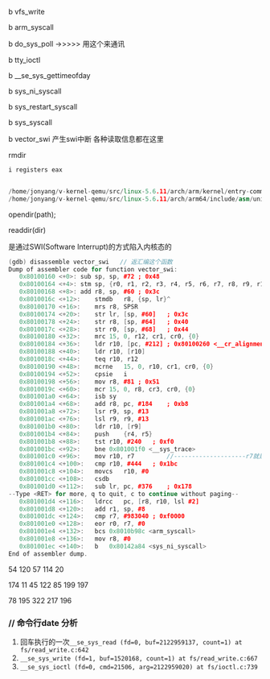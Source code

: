 b  vfs_write 

b arm_syscall

b do_sys_poll   ->>>>> 用这个来通讯

b tty_ioctl

b __se_sys_gettimeofday

b  sys_ni_syscall

b  sys_restart_syscall



b sys_syscall

b vector_swi 产生swi中断 各种读取信息都在这里

rmdir

```c++
i registers eax


/home/jonyang/v-kernel-qemu/src/linux-5.6.11/arch/arm/kernel/entry-common.S  //swi 运行文件
/home/jonyang/v-kernel-qemu/src/linux-5.6.11/arch/arm64/include/asm/unistd32.h
```

 

opendir(path);

readdir(dir)

是通过SWI(Software Interrupt)的方式陷入内核态的

```c++
(gdb) disassemble vector_swi   // 返汇编这个函数
Dump of assembler code for function vector_swi:
   0x80100160 <+0>:	sub	sp, sp, #72	; 0x48
   0x80100164 <+4>:	stm	sp, {r0, r1, r2, r3, r4, r5, r6, r7, r8, r9, r10, r11, r12}
   0x80100168 <+8>:	add	r8, sp, #60	; 0x3c
   0x8010016c <+12>:	stmdb	r8, {sp, lr}^
   0x80100170 <+16>:	mrs	r8, SPSR
   0x80100174 <+20>:	str	lr, [sp, #60]	; 0x3c
   0x80100178 <+24>:	str	r8, [sp, #64]	; 0x40
   0x8010017c <+28>:	str	r0, [sp, #68]	; 0x44
   0x80100180 <+32>:	mrc	15, 0, r12, cr1, cr0, {0}
   0x80100184 <+36>:	ldr	r10, [pc, #212]	; 0x80100260 <__cr_alignment>
   0x80100188 <+40>:	ldr	r10, [r10]
   0x8010018c <+44>:	teq	r10, r12
   0x80100190 <+48>:	mcrne	15, 0, r10, cr1, cr0, {0}
   0x80100194 <+52>:	cpsie	i
   0x80100198 <+56>:	mov	r8, #81	; 0x51
   0x8010019c <+60>:	mcr	15, 0, r8, cr3, cr0, {0}
   0x801001a0 <+64>:	isb	sy
   0x801001a4 <+68>:	add	r8, pc, #184	; 0xb8
   0x801001a8 <+72>:	lsr	r9, sp, #13
   0x801001ac <+76>:	lsl	r9, r9, #13
   0x801001b0 <+80>:	ldr	r10, [r9]
   0x801001b4 <+84>:	push	{r4, r5}
   0x801001b8 <+88>:	tst	r10, #240	; 0xf0
   0x801001bc <+92>:	bne	0x801001f0 <__sys_trace>
   0x801001c0 <+96>:	mov	r10, r7			//--------------------r7就是系统调用号
   0x801001c4 <+100>:	cmp	r10, #444	; 0x1bc
   0x801001c8 <+104>:	movcs	r10, #0
   0x801001cc <+108>:	csdb
   0x801001d0 <+112>:	sub	lr, pc, #376	; 0x178
--Type <RET> for more, q to quit, c to continue without paging--
   0x801001d4 <+116>:	ldrcc	pc, [r8, r10, lsl #2]
   0x801001d8 <+120>:	add	r1, sp, #8
   0x801001dc <+124>:	cmp	r7, #983040	; 0xf0000
   0x801001e0 <+128>:	eor	r0, r7, #0
   0x801001e4 <+132>:	bcs	0x8010b98c <arm_syscall>
   0x801001e8 <+136>:	mov	r8, #0
   0x801001ec <+140>:	b	0x80142a84 <sys_ni_syscall>
End of assembler dump.          
```







54 120  57 114 20

174 11 45 122 85 199  197

78 195 322 217 196 















### // 命令行date 分析

1. 回车执行的一次`__se_sys_read (fd=0, buf=2122959137, count=1) at fs/read_write.c:642`
2. `__se_sys_write (fd=1, buf=1520168, count=1) at fs/read_write.c:667`
3. `__se_sys_ioctl (fd=0, cmd=21506, arg=2122959020) at fs/ioctl.c:739`